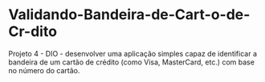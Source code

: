 # Validando-Bandeira-de-Cart-o-de-Cr-dito
Projeto 4 - DIO -  desenvolver uma aplicação simples capaz de identificar a bandeira de um cartão de crédito (como Visa, MasterCard, etc.) com base no número do cartão. 
